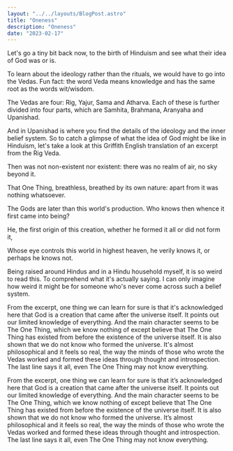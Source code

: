 ```yaml
---
layout: "../../layouts/BlogPost.astro"
title: "Oneness"
description: "Oneness"
date: "2023-02-17"
---
```


Let's go a tiny bit back now, to the birth of Hinduism and see what their idea of God was or is.

To learn about the ideology rather than the rituals, we would have to go into the Vedas. Fun fact: the word Veda means knowledge and has the same root as the words wit/wisdom.

The Vedas are four: Rig, Yajur, Sama and Atharva. Each of these is further divided into four parts, which are Samhita, Brahmana, Aranyaha and Upanishad.

And in Upanishad is where you find the details of the ideology and the inner belief system. So to catch a glimpse of what the idea of God might be like in Hinduism, let's take a look at this Griffith English translation of an excerpt from the Rig Veda.

Then was not non-existent nor existent: there was no realm of air, no sky beyond it.

That One Thing, breathless, breathed by its own nature: apart from it was nothing whatsoever.

The Gods are later than this world's production. Who knows then whence it first came into being?

He, the first origin of this creation, whether he formed it all or did not form it,

Whose eye controls this world in highest heaven, he verily knows it, or perhaps he knows not.

Being raised around Hindus and in a Hindu household myself, it is so weird to read this. To comprehend what it's actually saying. I can only imagine how weird it might be for someone who's never come across such a belief system.

From the excerpt, one thing we can learn for sure is that it's acknowledged here that God is a creation that came after the universe itself. It points out our limited knowledge of everything. And the main character seems to be The One Thing, which we know nothing of except believe that The One Thing has existed from before the existence of the universe itself. It is also shown that we do not know who formed the universe. It's almost philosophical and it feels so real, the way the minds of those who wrote the Vedas worked and formed these ideas through thought and introspection. The last line says it all, even The One Thing may not know everything.


From the excerpt, one thing we can learn for sure is that it’s acknowledged here that God is a creation that came after the universe itself. It points out our limited knowledge of everything. And the main character seems to be The One Thing, which we know nothing of except believe that The One Thing has existed from before the existence of the universe itself. It is also shown that we do not know who formed the universe. It’s almost philosophical and it feels so real, the way the minds of those who wrote the Vedas worked and formed these ideas through thought and introspection. The last line says it all, even The One Thing may not know everything. 
